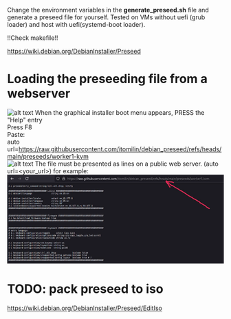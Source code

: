 Change the environment variables in the **generate_preseed.sh** file and generate a preseed file for yourself.
Tested on VMs without uefi (grub loader) and host with uefi(systemd-boot loader).


!!Check makefile!!

https://wiki.debian.org/DebianInstaller/Preseed

# Loading the preseeding file from a webserver
![alt text](image1.png)
When the graphical installer boot menu appears, PRESS the "Help" entry \
Press F8 \
Paste: \
auto url=https://raw.githubusercontent.com/itomilin/debian_preseed/refs/heads/main/preseeds/worker1-kvm \
![alt text](image2.png)
The file must be presented as lines on a public web server. (auto url=<your_url>) for example:
![alt text](image3.png)

# TODO: pack preseed to iso
https://wiki.debian.org/DebianInstaller/Preseed/EditIso